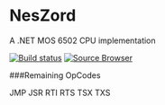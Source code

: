 # NesZord
A .NET MOS 6502 CPU implementation

[![Build status](https://ci.appveyor.com/api/projects/status/c7qseic3yx09vnjh?svg=true)](https://ci.appveyor.com/project/rmterra/neszord)
[![Source Browser](https://img.shields.io/badge/Browse-Source-green.svg)](http://sourcebrowser.io/Browse/rmterra/NesZord)

###Remaining OpCodes

JMP
JSR
RTI
RTS
TSX
TXS